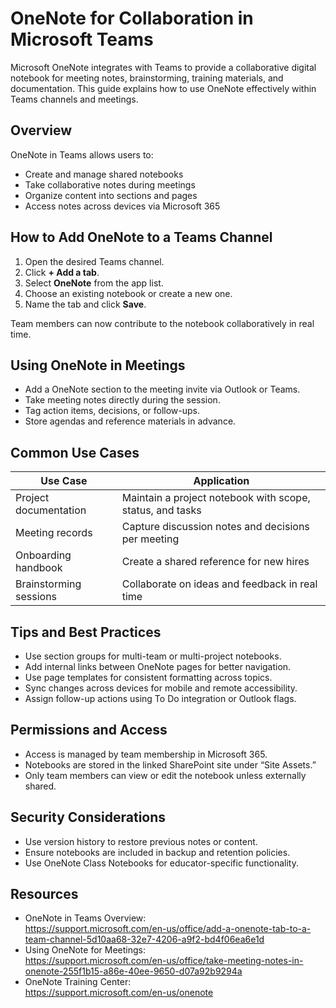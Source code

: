 # OneNote for Collaboration in Microsoft Teams

Microsoft OneNote integrates with Teams to provide a collaborative digital notebook for meeting notes, brainstorming, training materials, and documentation. This guide explains how to use OneNote effectively within Teams channels and meetings.

## Overview

OneNote in Teams allows users to:

- Create and manage shared notebooks
- Take collaborative notes during meetings
- Organize content into sections and pages
- Access notes across devices via Microsoft 365

## How to Add OneNote to a Teams Channel

1. Open the desired Teams channel.
2. Click **+ Add a tab**.
3. Select **OneNote** from the app list.
4. Choose an existing notebook or create a new one.
5. Name the tab and click **Save**.

Team members can now contribute to the notebook collaboratively in real time.

## Using OneNote in Meetings

- Add a OneNote section to the meeting invite via Outlook or Teams.
- Take meeting notes directly during the session.
- Tag action items, decisions, or follow-ups.
- Store agendas and reference materials in advance.

## Common Use Cases

| Use Case                | Application                                           |
|-------------------------|-------------------------------------------------------|
| Project documentation   | Maintain a project notebook with scope, status, and tasks |
| Meeting records         | Capture discussion notes and decisions per meeting     |
| Onboarding handbook     | Create a shared reference for new hires                |
| Brainstorming sessions  | Collaborate on ideas and feedback in real time         |

## Tips and Best Practices

- Use section groups for multi-team or multi-project notebooks.
- Add internal links between OneNote pages for better navigation.
- Use page templates for consistent formatting across topics.
- Sync changes across devices for mobile and remote accessibility.
- Assign follow-up actions using To Do integration or Outlook flags.

## Permissions and Access

- Access is managed by team membership in Microsoft 365.
- Notebooks are stored in the linked SharePoint site under “Site Assets.”
- Only team members can view or edit the notebook unless externally shared.

## Security Considerations

- Use version history to restore previous notes or content.
- Ensure notebooks are included in backup and retention policies.
- Use OneNote Class Notebooks for educator-specific functionality.

## Resources

- OneNote in Teams Overview:  
  https://support.microsoft.com/en-us/office/add-a-onenote-tab-to-a-team-channel-5d10aa68-32e7-4206-a9f2-bd4f06ea6e1d
- Using OneNote for Meetings:  
  https://support.microsoft.com/en-us/office/take-meeting-notes-in-onenote-255f1b15-a86e-40ee-9650-d07a92b9294a
- OneNote Training Center:  
  https://support.microsoft.com/en-us/onenote
